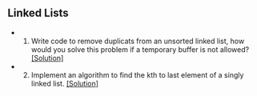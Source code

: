 ## Linked Lists

- 1. Write code to remove duplicats from an unsorted linked list, how would you solve this problem if a temporary buffer is not allowed? [[Solution]](../code/2.1.java)
- 2. Implement an algorithm to find the kth to last element of a singly linked list. [[Solution]](code/Remove-Nth-Node-From-End-of-List.java)
